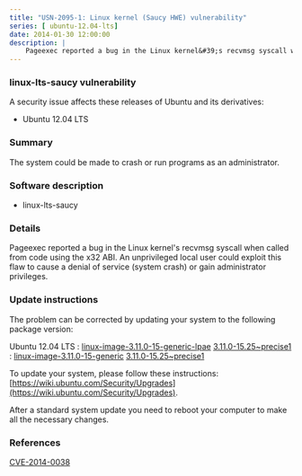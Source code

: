 ```yaml
---
title: "USN-2095-1: Linux kernel (Saucy HWE) vulnerability"
series: [ ubuntu-12.04-lts]
date: 2014-01-30 12:00:00
description: |
    Pageexec reported a bug in the Linux kernel&#39;s recvmsg syscall when called from code using the x32 ABI. An unprivileged local user could exploit this flaw to cause a denial of service (system crash) or gain administrator privileges. 
--- 
```

 
### linux-lts-saucy vulnerability

A security issue affects these releases of Ubuntu and its derivatives:

* Ubuntu 12.04 LTS

### Summary

The system could be made to crash or run programs as an administrator. 

### Software description

* linux-lts-saucy 

### Details

Pageexec reported a bug in the Linux kernel&#39;s recvmsg syscall when called from code using the x32 ABI. An unprivileged local user could exploit this flaw to cause a denial of service (system crash) or gain administrator privileges. 

### Update instructions

The problem can be corrected by updating your system to the following package version:

Ubuntu 12.04 LTS
 : [linux-image-3.11.0-15-generic-lpae](https://launchpad.net/ubuntu/+source/linux-lts-saucy) <span> [3.11.0-15.25~precise1](https://launchpad.net/ubuntu/+source/linux-lts-saucy/3.11.0-15.25~precise1) </span> 
 : [linux-image-3.11.0-15-generic](https://launchpad.net/ubuntu/+source/linux-lts-saucy) <span> [3.11.0-15.25~precise1](https://launchpad.net/ubuntu/+source/linux-lts-saucy/3.11.0-15.25~precise1) </span> 

To update your system, please follow these instructions: [https://wiki.ubuntu.com/Security/Upgrades](https://wiki.ubuntu.com/Security/Upgrades).

After a standard system update you need to reboot your computer to make all the necessary changes. 

### References

 [CVE-2014-0038](http://people.ubuntu.com/~ubuntu-security/cve/CVE-2014-0038)
 
